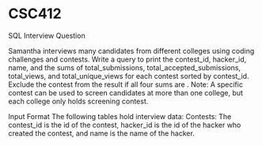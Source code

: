 # CSC412
SQL Interview Question

Samantha interviews many candidates from different colleges using coding challenges and contests. Write a query to print the contest_id, hacker_id, name, and the sums of total_submissions, total_accepted_submissions, total_views, and total_unique_views for each contest sorted by contest_id. Exclude the contest from the result if all four sums are .
Note: A specific contest can be used to screen candidates at more than one college, but each college only holds  screening contest.

Input Format
The following tables hold interview data:
Contests: The contest_id is the id of the contest, hacker_id is the id of the hacker who created the contest, and name is the name of the hacker.
